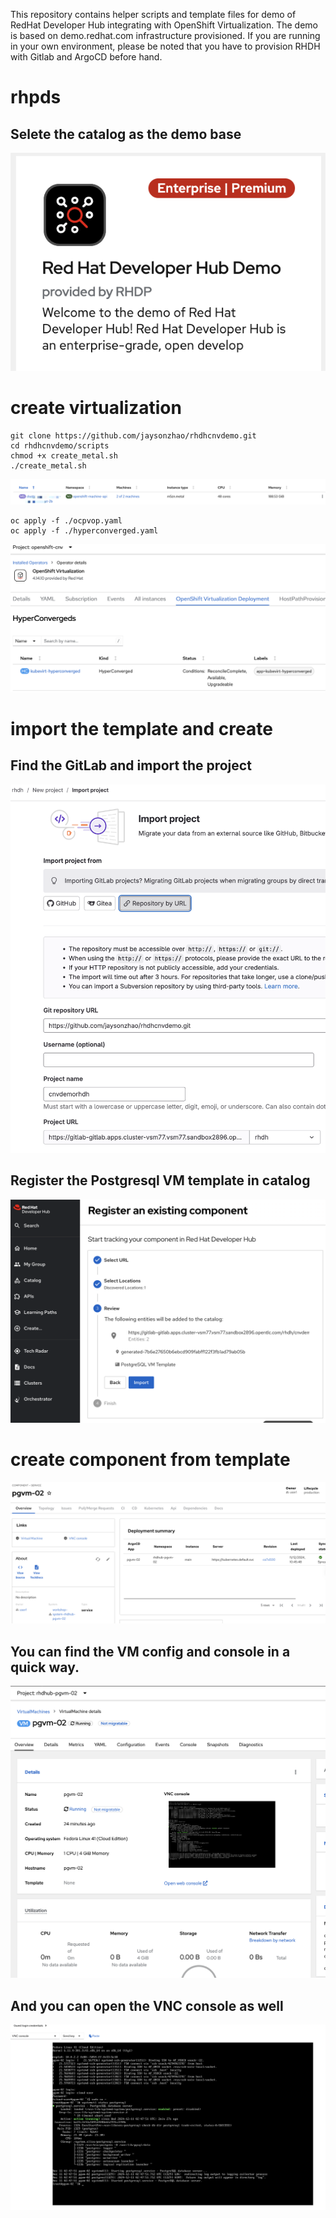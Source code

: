 This repository contains helper scripts and template files for demo of RedHat Developer Hub integrating with OpenShift Virtualization. 
The demo is based on demo.redhat.com infrastructure provisioned. If you are running in your own environment, please be noted that you have to provision RHDH with Gitlab and ArgoCD before hand.

# rhpds 
## Selete the catalog as the demo base
![catalog](https://github.com/jaysonzhao/rhdhcnvdemo/blob/main/img/rhpds_demo.png?raw=true)

# create virtualization 
```
git clone https://github.com/jaysonzhao/rhdhcnvdemo.git
cd rhdhcnvdemo/scripts
chmod +x create_metal.sh
./create_metal.sh
```

![metalset](https://github.com/jaysonzhao/rhdhcnvdemo/blob/main/img/machineset.png?raw=true)


```
oc apply -f ./ocpvop.yaml
oc apply -f ./hyperconverged.yaml
```

![cnvenabled](https://github.com/jaysonzhao/rhdhcnvdemo/blob/main/img/cnvenabled.png?raw=true)


# import the template and create
## Find the GitLab and import the project
![importprj](https://github.com/jaysonzhao/rhdhcnvdemo/blob/main/img/templateproj.png?raw=true)

## Register the Postgresql VM template in catalog
![registertemplate](https://github.com/jaysonzhao/rhdhcnvdemo/blob/main/img/registerTemplate.png?raw=true)

# create component from template
![componentpage](https://github.com/jaysonzhao/rhdhcnvdemo/blob/main/img/provisionedvm.png?raw=true)

## You can find the VM config and console in a quick way.
![vmconfigpage](https://github.com/jaysonzhao/rhdhcnvdemo/blob/main/img/VMconfigpage.png?raw=true)



## And you can open the VNC console as well

![image-20241211115538546](./img/README/image-20241211115538546.png)
